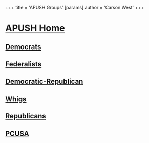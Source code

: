 +++
 title = 'APUSH Groups'
[params]
	author = 'Carson West'
+++
# [APUSH Home](./../apush-home/)

## [Democrats](./../democrats/)

## [Federalists](./../federalists/)

## [Democratic-Republican](./../democratic-republican/)

## [Whigs](./../whigs/)

## [Republicans](./../republicans/)

## [PCUSA](./../pcusa/)
